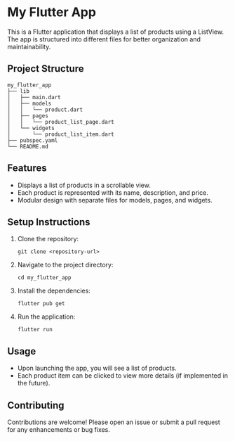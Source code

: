 # My Flutter App

This is a Flutter application that displays a list of products using a ListView. The app is structured into different files for better organization and maintainability.

## Project Structure

```
my_flutter_app
├── lib
│   ├── main.dart
│   ├── models
│   │   └── product.dart
│   ├── pages
│   │   └── product_list_page.dart
│   └── widgets
│       └── product_list_item.dart
├── pubspec.yaml
└── README.md
```

## Features

- Displays a list of products in a scrollable view.
- Each product is represented with its name, description, and price.
- Modular design with separate files for models, pages, and widgets.

## Setup Instructions

1. Clone the repository:
   ```
   git clone <repository-url>
   ```

2. Navigate to the project directory:
   ```
   cd my_flutter_app
   ```

3. Install the dependencies:
   ```
   flutter pub get
   ```

4. Run the application:
   ```
   flutter run
   ```

## Usage

- Upon launching the app, you will see a list of products.
- Each product item can be clicked to view more details (if implemented in the future).

## Contributing

Contributions are welcome! Please open an issue or submit a pull request for any enhancements or bug fixes.